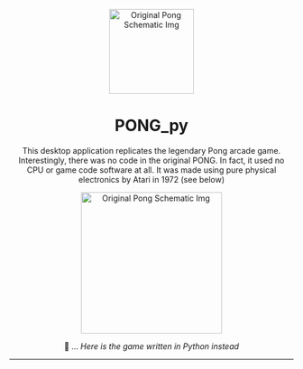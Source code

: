 <div align="center">

<img src="https://i.imgur.com/8l58nXx.png"
     alt="Original Pong Schematic Img"
     style="height: 150px" />

# PONG_py

This desktop application replicates the legendary Pong arcade game. Interestingly, there was no code in the original PONG. In fact, it used no CPU or game code software at all. It was made using pure physical electronics by Atari in 1972 (see below)

<img src="https://i.redd.it/kxks306cu9y81.jpg"
     alt="Original Pong Schematic Img"
     style="height: 250px" />

🧐 ... _Here is the game written in Python instead_

</div>

---
